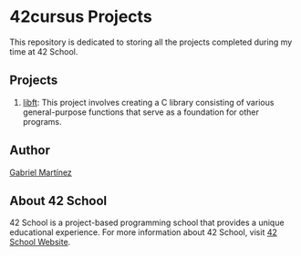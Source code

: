 # 42cursus Projects

This repository is dedicated to storing all the projects completed during my time at 42 School.

## Projects

1. [libft](/libft): This project involves creating a C library consisting of various general-purpose functions that serve as a foundation for other programs.

## Author

[Gabriel Martínez](https://gabrielmr.com/)

## About 42 School

42 School is a project-based programming school that provides a unique educational experience. For more information about 42 School, visit [42 School Website](https://www.42.fr/).
